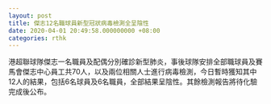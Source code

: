 ```yaml
---
layout: post
title: 傑志12名職球員新型冠狀病毒檢測全呈陰性
date: 2020-04-01 20:49:58.000000000 +08:00
categories: rthk
---
```


港超聯球隊傑志一名職員及配偶分別確診新型肺炎，事後球隊安排全部職球員及賽馬會傑志中心員工共70人，以及兩位相關人士進行病毒檢測，今日暫時獲知其中12人的結果，包括6名球員及6名職員，全部結果呈陰性。其餘檢測報告將待化驗完成後公布。
